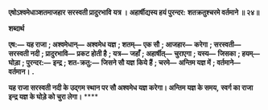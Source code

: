 **एषोऽश्वमेधाञ्शतमाजहार** **सरस्वती प्रादुरभावि यत्र ।** **अहार्षीद्यस्य हयं पुरन्दर:** **शतक्रतुश्चरमे वर्तमाने ॥ २४॥** 

**शब्दार्थ** 

**एष:—** **यह राजा** **; अश्वमेधान्—** **अश्वमेध यज्ञ** **; शतम्—** **एक सौ** **; आजहार—** **करेगा** **; सरस्वती—** **सरस्वती नदी** **; प्रादुरभावि—** **प्रकट होती है** **; यत्र—** **जहाँ** **; अहार्षीत्—** **चुराएगा** **; यस्य—** **जिसका** **; हयम्—** **घोड़ा** **; पुरन्दर:—** **इन्द्र** **; शत-क्रतु:—** **जिसने सौ यज्ञ** **किये हैं** **; चरमे—** **अन्तिम यज्ञ में** **; वर्तमाने—** **वर्तमान।** **.** 

**यह राजा सरस्वती नदी के उद्गम स्थान पर सौ अश्वमेध यज्ञ करेगा। अन्तिम यज्ञ के समय,** **स्वर्ग का राजा इन्द्र यज्ञ के घोड़े को चुरा लेगा।** **** 